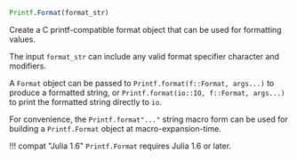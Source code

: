 ```julia
Printf.Format(format_str)
```

Create a C printf-compatible format object that can be used for formatting values.

The input `format_str` can include any valid format specifier character and modifiers.

A `Format` object can be passed to `Printf.format(f::Format, args...)` to produce a formatted string, or `Printf.format(io::IO, f::Format, args...)` to print the formatted string directly to `io`.

For convenience, the `Printf.format"..."` string macro form can be used for building a `Printf.Format` object at macro-expansion-time.

!!! compat "Julia 1.6"
    `Printf.Format` requires Julia 1.6 or later.

